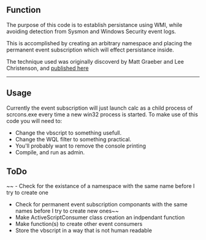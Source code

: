 ## Function

The purpose of this code is to establish persistance using WMI, while avoiding detection from Sysmon and Windows Security event logs. 

This is accomplished by creating an arbitrary namespace and placing the permanent event subscription which will effect persistance inside.

The technique used was originally discoverd by Matt Graeber and Lee Christenson, and [published here](https://specterops.io/assets/resources/Subverting_Sysmon.pdf)

---

## Usage

Currently the event subscription will just launch calc as a child process of scrcons.exe every time a new win32 process is started. To make use of this code you will need to:

- Change the vbscript to something usefull.
- Change the WQL filter to something practical.
- You'll probably want to remove the console printing
- Compile, and run as admin.

## ToDo

~~ - Check for the existance of a namespace with the same name before I try to create one
- Check for permanent event subscription componants with the same names before I try to create new ones~~
- Make ActiveScriptConsumer class creation an indpendant function
- Make function(s) to create other event consumers
- Store the vbscript in a way that is not human readable